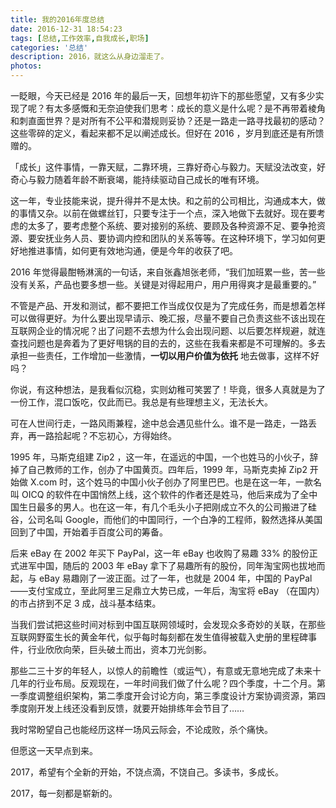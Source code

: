 ```yaml
---
title: 我的2016年度总结
date: 2016-12-31 18:54:23
tags: [总结,工作效率,自我成长,职场]
categories: '总结'
description: 2016，就这么从身边溜走了。
photos:
---
```

一眨眼，今天已经是 2016 年的最后一天，回想年初许下的那些愿望，又有多少实现了呢？有太多感慨和无奈迫使我们思考：成长的意义是什么呢？是不再带着棱角和刺直面世界？是对所有不公平和潜规则妥协？还是一路走一路寻找最初的感动？这些零碎的定义，看起来都不足以阐述成长。但好在 2016 ，岁月到底还是有所馈赠的。

「成长」这件事情，一靠天赋，二靠环境，三靠好奇心与毅力。天赋没法改变，好奇心与毅力随着年龄不断衰竭，能持续驱动自己成长的唯有环境。

这一年，专业技能来说，提升得并不是太快。和之前的公司相比，沟通成本大，做的事情又杂。以前在做螺丝钉，只要专注于一个点，深入地做下去就好。现在要考虑的太多了，要考虑整个系统、要对接别的系统、要顾及各种资源不足、要争抢资源、要安抚业务人员、要协调内控和团队的关系等等。在这种环境下，学习如何更好地推进事情，如何更有效地沟通，便是今年的收获了吧。

2016 年觉得最酣畅淋漓的一句话，来自张鑫旭张老师，“我们加班累一些，苦一些没有关系，产品也要多想一些。关键是对得起用户，用户用得爽才是最重要的。” 

不管是产品、开发和测试，都不要把工作当成仅仅是为了完成任务，而是想着怎样可以做得更好。为什么要出现早请示、晚汇报，尽量不要自己负责这些不该出现在互联网企业的情况呢？出了问题不去想为什么会出现问题、以后要怎样规避，就连查找问题也是奔着为了更好甩锅的目的去的，这些在我看来都是不可理解的。多去承担一些责任，工作增加一些激情，**一切以用户价值为依托** 地去做事，这样不好吗？

你说，有这种想法，是我看似沉稳，实则幼稚可笑罢了！毕竟，很多人真就是为了一份工作，混口饭吃，仅此而已。我总是有些理想主义，无法长大。

可在人世间行走，一路风雨兼程，途中总会遇见些什么。谁不是一路走，一路丢弃，再一路拾起呢？不忘初心，方得始终。

1995 年，马斯克组建 Zip2 ，这一年，在遥远的中国，一个也姓马的小伙子，辞掉了自己教师的工作，创办了中国黄页。四年后，1999 年，马斯克卖掉 Zip2 开始做 X.com 时，这个姓马的中国小伙子创办了阿里巴巴。也是在这一年，一款名叫 OICQ 的软件在中国悄然上线，这个软件的作者还是姓马，他后来成为了全中国生日最多的男人。也在这一年，有几个毛头小子把刚成立不久的公司搬进了硅谷，公司名叫 Google，而他们的中国同行，一个白净的工程师，毅然选择从美国回到了中国，开始着手百度公司的筹备。

后来 eBay 在 2002 年买下 PayPal，这一年 eBay 也收购了易趣 33% 的股份正式进军中国，随后的 2003 年 eBay 拿下了易趣所有的股份，同年淘宝网也拔地而起，与 eBay 易趣刚了一波正面。过了一年，也就是 2004 年，中国的 PayPal——支付宝成立，至此阿里三足鼎立大势已成，一年后，淘宝将 eBay （在国内）的市占挤到不足 3 成，战斗基本结束。

当我们尝试把这些时间对标到中国互联网领域时，会发现众多奇妙的关联，在那些互联网野蛮生长的黄金年代，似乎每时每刻都在发生值得被载入史册的里程碑事件，行业欣欣向荣，巨头破土而出，资本刀光剑影。

那些二三十岁的年轻人，以惊人的前瞻性（或运气），有意或无意地完成了未来十几年的行业布局。反观现在，一年时间我们做了什么呢？四个季度，十二个月。第一季度调整组织架构，第二季度开会讨论方向，第三季度设计方案协调资源，第四季度刚开发上线还没看到反馈，就要开始排练年会节目了……

我时常盼望自己也能经历这样一场风云际会，不论成败，杀个痛快。

但愿这一天早点到来。

2017，希望有个全新的开始，不饶点滴，不饶自己。多读书，多成长。

2017，每一刻都是崭新的。